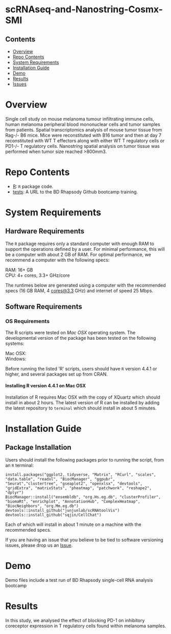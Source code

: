 # scRNAseq-and-Nanostring-Cosmx-SMI



## Contents

- [Overview](#overview)
- [Repo Contents](#repo-contents)
- [System Requirements](#system-requirements)
- [Installation Guide](#installation-guide)
- [Demo](#demo)
- [Results](#results)
- [Issues](https://github.com/ebridge2/lol/issues)

# Overview
Single cell study on mouse melanoma tumour infiltrating immune cells, human melanoma peripheral blood mononuclear cells and tumor samples from patients. Spatial transcriptomics analysis of mouse tumor tissue from Rag-/- B6 mice. Mice were reconstituted with B16 tumor and then at day 7 reconstituted with WT T effectors along with either WT T regulatory cells or PD1-/- T regulatory cells. Nanostring spatial analysis on tumor tissue was performed when tumor size reached >800mm3.

# Repo Contents

- [R](./R): `R` package code.
- [tests](./tests): A URL to the BD Rhapsody Github bootcamp training.

# System Requirements

## Hardware Requirements

The `R` package requires only a standard computer with enough RAM to support the operations defined by a user. For minimal performance, this will be a computer with about 2 GB of RAM. For optimal performance, we recommend a computer with the following specs:

RAM: 16+ GB  
CPU: 4+ cores, 3.3+ GHz/core

The runtimes below are generated using a computer with the recommended specs (16 GB RAM, 4 cores@3.3 GHz) and internet of speed 25 Mbps.

## Software Requirements

### OS Requirements

The R scripts were tested on *Mac OSX* operating system. The developmental version of the package has been tested on the following systems:
  
Mac OSX:  
Windows:  

Before running the listed 'R' scripts, users should have `R` version 4.4.1 or higher, and several packages set up from CRAN.

#### Installing R version 4.4.1 on Mac OSX
Installation of R requires Mac OSX with the copy of XQuartz which should install in about 2 hours.
The latest version of R can be installed by adding the latest repository to `terminal`
which should install in about 5 minutes.

# Installation Guide

## Package Installation

Users should install the following packages prior to running the script, from an `R` terminal:

```
install.packages("ggplot2, tidyverse, "Matrix", "RCurl", "scales", "data.table", "readxl", "BiocManager", "ggpubr", "Seurat","clustertree", "gseaplot2", "openxlsx", "devtools", "gridExtra", "matrixStats", "pheatmap", "patchwork", "reshape2", "dplyr")
BiocManager::install("ensembldb", "org.Hs.eg.db", "clusterProfiler", "biomaRt", "enrichplot", "AnnotationHub", "ComplexHeatmap", "BiocNeighbors", "org.Mm.eg.db")
devtools::install_github("junjunlab/scRNAtoolVis")
devtools::install_github("sqjin/CellChat") 
```

Each of which will install in about 1 minute on a machine with the recommended specs.

If you are having an issue that you believe to be tied to software versioning issues, please drop us an [Issue](https://github.com/JXLIM99/scRNAseq-and-nanostring-Cosmx-SMI/issues). 

# Demo 
Demo files include a test run of BD Rhapsody single-cell RNA analysis bootcamp

# Results
In this study, we analysed the effect of blocking PD-1 on inhibitory coreceptor expression in T regulatory cells found within melanoma samples.
